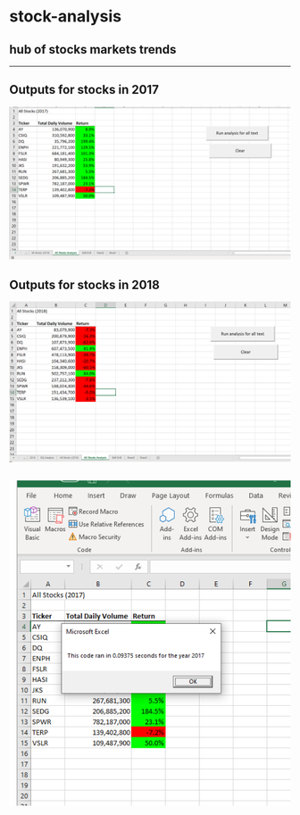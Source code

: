 # stock-analysis
hub of stocks markets trends
---
---






## Outputs for stocks in 2017
![VBA_Challenge_2017.png](https://github.com/JasonWilliams88/stock-analysis/blob/main/VBA_Challenge_2017.png)

## Outputs for stocks in 2018
![VBA_Challenge_2018.png](https://github.com/JasonWilliams88/stock-analysis/blob/main/VBA_Challenge_2018.png)

## 
![2017New](https://github.com/JasonWilliams88/stock-analysis/blob/main/2017New.png)
